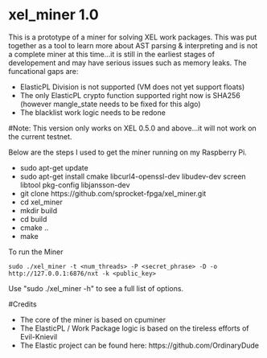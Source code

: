 # xel_miner 1.0

This is a prototype of a miner for solving XEL work packages.  This was put together as a tool to learn more about AST parsing & interpreting and is not a complete miner at this time...it is still in the earliest stages of developement and may have serious issues such as memory leaks.  The funcational gaps are:

<ul>
<li>ElasticPL Division is not supported (VM does not yet support floats)</li>
<li>The only ElasticPL crypto function supported right now is SHA256 (however mangle_state needs to be fixed for this algo)</li>
<li>The blacklist work logic needs to be redone</li>
</ul>

#Note:  This version only works on XEL 0.5.0 and above...it will not work on the current testnet.

Below are the steps I used to get the miner running on my Raspberry Pi.
<ul>
<li>sudo apt-get update</li>
<li>sudo apt-get install cmake libcurl4-openssl-dev libudev-dev screen libtool pkg-config libjansson-dev</li>
<li>git clone https://github.com/sprocket-fpga/xel_miner.git</li>
<li>cd xel_miner</li>
<li>mkdir build</li>
<li>cd build</li>
<li>cmake ..</li>
<li>make</li>
</ul>

To run the Miner

    sudo ./xel_miner -t <num_threads> -P <secret_phrase> -D -o http://127.0.0.1:6876/nxt -k <public_key>

Use "sudo ./xel_miner -h" to see a full list of options.

#Credits
<ul>
<li>The core of the miner is based on cpuminer</li>
<li>The ElasticPL / Work Package logic is based on the tireless efforts of Evil-Knievil</li>
<li>The Elastic project can be found here: https://github.com/OrdinaryDude</li>
</ul>
